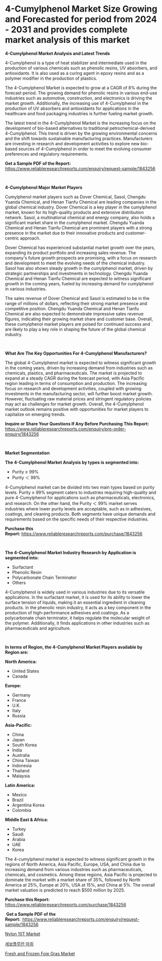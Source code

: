 <p><h1>4-Cumylphenol Market Size Growing and Forecasted for period from 2024 - 2031 and provides complete market analysis of this market</h1></p><p><strong>4-Cumylphenol Market Analysis and Latest Trends</strong></p>
<p><p>4-Cumylphenol is a type of heat stabilizer and intermediate used in the production of various chemicals such as phenolic resins, UV absorbers, and antioxidants. It is also used as a curing agent in epoxy resins and as a polymer modifier in the production of plastics.</p><p>The 4-Cumylphenol Market is expected to grow at a CAGR of 8% during the forecast period. The growing demand for phenolic resins in various end-use industries such as automotive, construction, and electronics is driving the market growth. Additionally, the increasing use of 4-Cumylphenol in the production of UV absorbers and antioxidants for applications in the healthcare and food packaging industries is further fueling market growth.</p><p>The latest trend in the 4-Cumylphenol Market is the increasing focus on the development of bio-based alternatives to traditional petrochemical-derived 4-Cumylphenol. This trend is driven by the growing environmental concerns and the shift towards sustainable manufacturing practices. Manufacturers are investing in research and development activities to explore new bio-based sources of 4-Cumylphenol in order to meet the evolving consumer preferences and regulatory requirements.</p></p>
<p><strong>Get a Sample PDF of the Report:&nbsp;</strong> <a href="https://www.reliableresearchreports.com/enquiry/request-sample/1843256">https://www.reliableresearchreports.com/enquiry/request-sample/1843256</a></p>
<p>&nbsp;</p>
<p><strong>4-Cumylphenol Major Market Players</strong></p>
<p><p>Cumylphenol market players such as Dover Chemical, Sasol, Chengdu Yuanda Chemical, and Henan Tianfu Chemical are leading companies in the global chemical industry. Dover Chemical is a key player in the cumylphenol market, known for its high-quality products and extensive distribution network. Sasol, a multinational chemical and energy company, also holds a significant market share in the cumylphenol market. Chengdu Yuanda Chemical and Henan Tianfu Chemical are prominent players with a strong presence in the market due to their innovative products and customer-centric approach.</p><p>Dover Chemical has experienced substantial market growth over the years, expanding its product portfolio and increasing sales revenue. The company's future growth prospects are promising, with a focus on research and development to meet the evolving needs of the chemical industry. Sasol has also shown steady growth in the cumylphenol market, driven by strategic partnerships and investments in technology. Chengdu Yuanda Chemical and Henan Tianfu Chemical are expected to witness significant growth in the coming years, fueled by increasing demand for cumylphenol in various industries.</p><p>The sales revenue of Dover Chemical and Sasol is estimated to be in the range of millions of dollars, reflecting their strong market presence and competitive position. Chengdu Yuanda Chemical and Henan Tianfu Chemical are also expected to demonstrate impressive sales revenue figures, indicating their growing market share and customer base. Overall, these cumylphenol market players are poised for continued success and are likely to play a key role in shaping the future of the global chemical industry.</p></p>
<p>&nbsp;</p>
<p><strong>What Are The Key Opportunities For 4-Cumylphenol Manufacturers?</strong></p>
<p><p>The global 4-Cumylphenol market is expected to witness significant growth in the coming years, driven by increasing demand from industries such as chemicals, plastics, and pharmaceuticals. The market is projected to expand at a steady CAGR during the forecast period, with Asia Pacific region leading in terms of consumption and production. The increasing focus on research and development activities, coupled with growing investments in the manufacturing sector, will further boost market growth. However, fluctuating raw material prices and stringent regulatory policies may act as challenges for market growth. Overall, the 4-Cumylphenol market outlook remains positive with opportunities for market players to capitalize on emerging trends.</p></p>
<p><strong>Inquire or Share Your Questions If Any Before Purchasing This Report:</strong> <a href="https://www.reliableresearchreports.com/enquiry/pre-order-enquiry/1843256">https://www.reliableresearchreports.com/enquiry/pre-order-enquiry/1843256</a></p>
<p>&nbsp;</p>
<p><strong>Market Segmentation</strong></p>
<p><strong>The 4-Cumylphenol Market Analysis by types is segmented into:</strong></p>
<p><ul><li>Purity ≥ 99%</li><li>Purity ＜ 99%</li></ul></p>
<p><p>4-Cumylphenol market can be divided into two main types based on purity levels. Purity ≥ 99% segment caters to industries requiring high-quality and pure 4-Cumylphenol for applications such as pharmaceuticals, electronics, and research. On the other hand, the Purity ＜ 99% market serves industries where lower purity levels are acceptable, such as in adhesives, coatings, and cleaning products. Both segments have unique demands and requirements based on the specific needs of their respective industries.</p></p>
<p><strong>Purchase this Report:&nbsp;</strong><a href="https://www.reliableresearchreports.com/purchase/1843256">https://www.reliableresearchreports.com/purchase/1843256</a></p>
<p>&nbsp;</p>
<p><strong>The 4-Cumylphenol Market Industry Research by Application is segmented into:</strong></p>
<p><ul><li>Surfactant</li><li>Phenolic Resin</li><li>Polycarbonate Chain Terminator</li><li>Others</li></ul></p>
<p><p>4-Cumylphenol is widely used in various industries due to its versatile applications. In the surfactant market, it is used for its ability to lower the surface tension of liquids, making it an essential ingredient in cleaning products. In the phenolic resin industry, it acts as a key component in the production of high-performance adhesives and coatings. As a polycarbonate chain terminator, it helps regulate the molecular weight of the polymer. Additionally, it finds applications in other industries such as pharmaceuticals and agriculture.</p></p>
<p>&nbsp;</p>
<p><strong>In terms of Region, the 4-Cumylphenol Market Players available by Region are:</strong></p>
<p>
    <p> <strong> North America: </strong>
        <ul>
            <li>United States</li>
            <li>Canada</li>
        </ul>
        </p> 
    <p> <strong> Europe: </strong>
        <ul>
            <li>Germany</li>
            <li>France</li>
            <li>U.K.</li>
            <li>Italy</li>
            <li>Russia</li>
        </ul>
        </p> 
    <p> <strong> Asia-Pacific: </strong>
        <ul>
            <li>China</li>
            <li>Japan</li>
            <li>South Korea</li>
            <li>India</li>
            <li>Australia</li>
            <li>China Taiwan</li>
            <li>Indonesia</li>
            <li>Thailand</li>
            <li>Malaysia</li>
        </ul>
        </p> 
    <p> <strong> Latin America: </strong>
        <ul>
            <li>Mexico</li>
            <li>Brazil</li>
            <li>Argentina Korea</li>
            <li>Colombia</li>
        </ul>
        </p> 
    <p> <strong> Middle East & Africa: </strong>
        <ul>
            <li>Turkey</li>
            <li>Saudi</li>
            <li>Arabia</li>
            <li>UAE</li>
            <li>Korea</li>
        </ul>
    </p>
    </p>
<p><p>The 4-cumylphenol market is expected to witness significant growth in the regions of North America, Asia Pacific, Europe, USA, and China due to increasing demand from various industries such as pharmaceuticals, chemicals, and cosmetics. Among these regions, Asia Pacific is projected to dominate the market with a market share of 35%, followed by North America at 25%, Europe at 20%, USA at 15%, and China at 5%. The overall market valuation is predicted to reach $500 million by 2025.</p></p>
<p><strong>Purchase this Report: </strong><a href="https://www.reliableresearchreports.com/purchase/1843256">https://www.reliableresearchreports.com/purchase/1843256</a></p>
<p>&nbsp;<strong>Get a Sample PDF of the Report:&nbsp;&nbsp;</strong><a href="https://www.reliableresearchreports.com/enquiry/request-sample/1843256">https://www.reliableresearchreports.com/enquiry/request-sample/1843256</a></p>
<p><strong></strong></p>
<p><p><a href="https://github.com/JameTravis/Market-Research-Report-List-4/blob/main/nylon-10t-market.md">Nylon 10T Market</a></p><p><a href="https://github.com/laholand/Market-Research-Report-List-3/blob/main/32308751100.md">세보플루란 마취</a></p><p><a href="https://view.publitas.com/reportprime-1/fresh-and-frozen-foie-gras-market-challenges-opportunities-and-growth-drivers-and-major-market-players-forecasted-for-period-from-2024-2031/">Fresh and Frozen Foie Gras Market</a></p></p>